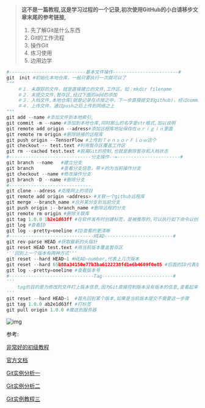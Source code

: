 > __这不是一篇教程,这是学习过程的一个记录,初次使用GitHub的小白请移步文章末尾的参考链接,__
>
> 1. 先了解Git是什么东西
> 2. Git的工作流程
> 3. 操作Git
> 4. 练习使用
> 5. 边用边学

```python
#----------------------------基本文件操作------------------------#
git　init #初始化本地仓库，一般只要执行一次就可以了
"""
	＃１．未跟踪的文件，就是直接建立的文件,工作区，如：mkdir filename
    ＃２．未提交文件,暂存区,经过下面的add的添加
    ＃３．入档文件,本地仓库(就是记录在点按之中，下一步直接提交到github)，经过commit文件的提交
    ＃４．上传文件，通过push之后上传到网络之上
"""
git add --name #添加文件到本地索引,	
git commit -m --name #添加到本地仓库,同时那么的名字是str格式,加以说明
git remote add origin --adress#添加远程库地址保存在ｏｒｉｇｉｎ里面
git remote rm origin #删除链接的远程库
git push origin --TensorFlow #上传到ＴｅｎｓｏｒＦｌｏｗ这个
git checkout -- test.text #利用暂存区覆盖工作区
git rm --cached test.text #脱离Git的控制,也就是删除暂存和入档状态
#------------------------------分支操作--=-----------------------#
git branch --name 	#建立分支
git branch 			#查看分支信息，带＊的为当前操作分支
git checkout --name #修改操作分支
git branch -D --name #删除分支
#------------------------------
git clone --adress #克隆网上的项目
git remote add origin <address> #关联一个github远程库
git merge --branch_name #合并某分支到当前分支
git push origin :--branch_name #删除远程的分支
git remote rm origin #删除关联库
git tag 1.0.0 1b2e1d63ff #在软件发布时创建标签，是被推荐的,可以执行如下命令以创建一个叫做 1.0.0 的标签.1b2e1d63ff 是你想要标记的提交 ID 的前 10 位字符
git log #查看ID
git log --pretty=oneline #ID查看的更清晰
#-------------------------------HEAD-------------------------#
git rev-parse HEAD #获取最新的头指针
git reset HEAD test.text #用当前版本覆盖暂存区
'''回到上一个版本有两种方式'''
git reset --hard HEAD~1 #HEAD~number,代表上几次版本
git reset --hard 65b88a34150e77b3ba6122238fd1e6b4609f0e85 #后面的ID代表版本号
git log --pretty=oneline #查看版本号
#-------------------------------Tag--------------------------#
'''
	tag的目的是为修改的文件打上版本信息,因为Git直接控制版本没有版本的信息,查看起来不太方便
'''
git reset --hard HEAD~1  #首先回到某个版本,如果是当前版本提交不需要这一步骤
git tag 1.0.0 ab2e1d63ff #打标签
git pull origin 1.0.0 #推送到服务器
```



![img](https://img-blog.csdn.net/20170713092225478?watermark/2/text/aHR0cDovL2Jsb2cuY3Nkbi5uZXQvdTAxMzAwNTc5MQ==/font/5a6L5L2T/fontsize/400/fill/I0JBQkFCMA==/dissolve/70/gravity/SouthEast) 

参考:

[非常好的初级教程](http://www.bootcss.com/p/git-guide/)

[官方文档](https://git-scm.com/book/zh/v2/Git-%E5%9F%BA%E7%A1%80-%E8%AE%B0%E5%BD%95%E6%AF%8F%E6%AC%A1%E6%9B%B4%E6%96%B0%E5%88%B0%E4%BB%93%E5%BA%93)

[Git实例分析一](https://blog.csdn.net/itgungnir/article/details/53031905)

[Git实例分析二](https://blog.csdn.net/u013005791/article/details/75043443)

[Git实例教程三](https://www.jianshu.com/p/715417b93991)




